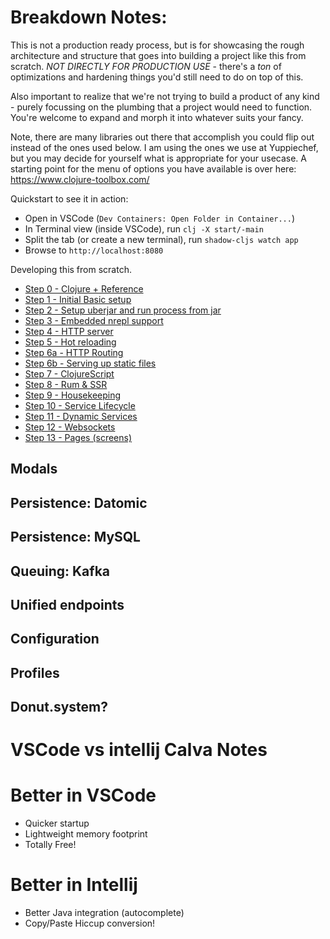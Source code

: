 # Breakdown Notes:

This is not a production ready process, but is for showcasing the rough architecture and structure that goes into building a project like this from scratch. *NOT DIRECTLY FOR PRODUCTION USE* - there's a _ton_ of optimizations and hardening things you'd still need to do on top of this.

Also important to realize that we're not trying to build a product of any kind - purely focussing on the plumbing that a project would need to function. You're welcome to expand and morph it into whatever suits your fancy.

Note, there are many libraries out there that accomplish you could flip out instead of the ones used below. I am using the ones we use at Yuppiechef, but you may decide for yourself what is appropriate for your usecase. A starting point for the menu of options you have available is over here: https://www.clojure-toolbox.com/

Quickstart to see it in action:

 - Open in VSCode (`Dev Containers: Open Folder in Container...`)
 - In Terminal view (inside VSCode), run `clj -X start/-main`
 - Split the tab (or create a new terminal), run `shadow-cljs watch app`
 - Browse to `http://localhost:8080`

Developing this from scratch.

 - [Step 0 - Clojure + Reference](doc/step0-reference.md)
 - [Step 1 - Initial Basic setup](doc/step1-initial.md)
 - [Step 2 - Setup uberjar and run process from jar](doc/step2-uberjar.md)
 - [Step 3 - Embedded nrepl support](doc/step3-nrepl.md)
 - [Step 4 - HTTP server](doc/step4-http.md)
 - [Step 5 - Hot reloading](doc/step5-hotreload.md)
 - [Step 6a - HTTP Routing](doc/step6a-httprouting.md)
 - [Step 6b - Serving up static files](doc/step6b-static-files.md)
 - [Step 7 - ClojureScript](doc/step7-clojurescript.md)
 - [Step 8 - Rum & SSR](doc/step8-rum.md)
 - [Step 9 - Housekeeping](doc/step9-housekeeping.md)
 - [Step 10 - Service Lifecycle](doc/step10-servicelifecycle.md)
 - [Step 11 - Dynamic Services](doc/step11-dynamicservices.md)
 - [Step 12 - Websockets](doc/step12-websockets.md)
 - [Step 13 - Pages (screens)](doc/step13-pages.md)



## Modals


## Persistence: Datomic

## Persistence: MySQL

## Queuing: Kafka

## Unified endpoints

## Configuration

## Profiles

## Donut.system?

# VSCode vs intellij Calva Notes


# Better in VSCode
 - Quicker startup
 - Lightweight memory footprint
 - Totally Free!

# Better in Intellij
 - Better Java integration (autocomplete)
 - Copy/Paste Hiccup conversion!
